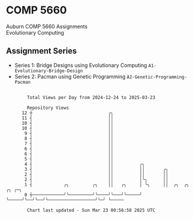 # COMP 5660
Auburn COMP 5660 Assignments  
Evolutionary Computing

## Assignment Series
- Series 1: Bridge Designs using Evolutionary Computing `A1-Evolutionary-Bridge-Design`
- Series 2: Pacman using Genetic Programming `A2-Genetic-Programming-Pacman`

```

        Total Views per Day from 2024-12-24 to 2025-03-23

        Repository Views
      12 ┼                             ╭╮
      11 ┤                             ││
      10 ┤                             ││
      10 ┤                             ││
       9 ┤                             ││
       8 ┤                             ││
       7 ┤                             ││
       6 ┤                             ││
       6 ┤                             ││
       5 ┤                             ││
       4 ┤                             ││          ╭╮
       3 ┤                             ││          ││       ╭╮
       2 ┤                             ││          ││       ││
       2 ┤                             ││          │╰╮      ││
       1 ┤            ╭╮         ╭╮    ││   ╭╮     │ ╰╮     ││  ╭╮  ╭╮                  ╭╮ ╭─╮
       0 ┼────────────╯╰─────────╯╰────╯╰───╯╰─────╯  ╰─────╯╰──╯╰──╯╰──────────────────╯╰─╯ ╰─────

        Chart last updated - Sun Mar 23 00:56:58 2025 UTC
        
```
